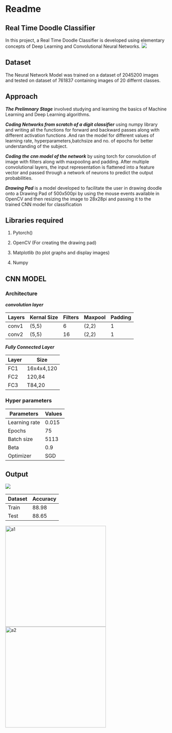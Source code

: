 # Readme
## Real Time Doodle Classifier
In this project, a Real Time Doodle Classifier is developed using elementary concepts of Deep Learning and Convolutional Neural Networks.
![](https://i.imgur.com/lxaAiNA.gif)
## Dataset
The Neural Network Model was trained on a dataset of 2045200 images and tested on dataset of 761837 containing images of 20 differnt classes.
## Approach
***The Prelimnary Stage*** involved studying and learning the basics of Machine Learning and Deep Learning algorithms.

***Coding Networks from scratch of a digit classifier*** using numpy library and writing all the functions for forward and backward passes along with different activation functions .And ran the model for different values of learning rate, hyperparameters,batchsize and no. of epochs for better understanding of the subject.

***Coding the cnn model of the network*** by using torch for convolution of image with filters along with maxpooling and padding. After multiple convolutional layers, the input representation is flattened into a feature vector and passed through a network of neurons to predict the output probabilities.




***Drawing Pad*** is a model developed to facilitate the user in drawing doodle onto a Drawing Pad of 500x500pi by using the mouse events available in OpenCV and then resizing the image to 28x28pi and passing it to the trained CNN model for classification
## Libraries required
1. Pytorch()

2. OpenCV (For creating the drawing pad)

3. Matplotlib (to plot graphs and display images)

4. Numpy

## CNN MODEL
### Architecture

***convolution layer***




| Layers | Kernal Size | Filters | Maxpool | Padding |
| ------ | ----------- | ------- | ------- | ------- |
| conv1       |  (5,5)           |   6      |      (2,2)   |   1      |
|   conv2     |     (5,5)        | 16   | (2,2)    |  1  |


***Fully Connected Layer***


| Layer | Size |
| -------- | -------- |
|    FC1      |  16x4x4,120        |
|    FC2      |    120,84      |
| FC3     | T84,20     |


### Hyper parameters



| Parameters    | Values |
| ------------- | ------ |
| Learning rate | 0.015  |
| Epochs        | 75     |
| Batch size    | 5113   |
| Beta          | 0.9    |
| Optimizer     | SGD    |

## Output

![](https://i.imgur.com/jw0jL5B.jpg)



| Dataset | Accuracy |
| -------- | -------- |
|      Train    |     88.98     |
| Test     | 88.65     |


<img width="314" alt="a1" src="https://user-images.githubusercontent.com/87940660/137364043-97d8bad0-fd2e-4b9e-8c13-40b94c574ad2.png">

<img width="314" alt="a2" src="https://user-images.githubusercontent.com/87940660/137364216-32a0d36f-d0fe-4e28-a4d4-31d96adb02bb.png">

